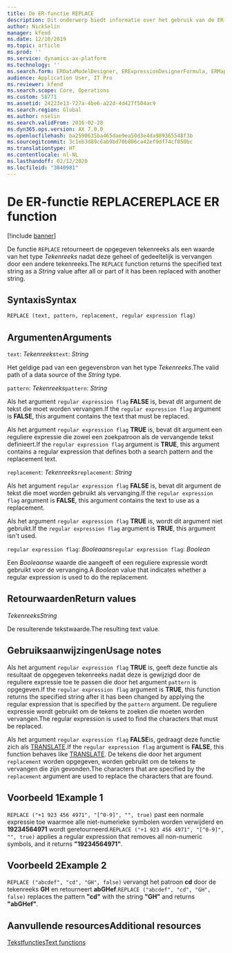 ```yaml
---
title: De ER-functie REPLACE
description: Dit onderwerp biedt informatie over het gebruik van de ER-functie (Elektronische rapportage) REPLACE.
author: NickSelin
manager: kfend
ms.date: 12/10/2019
ms.topic: article
ms.prod: ''
ms.service: dynamics-ax-platform
ms.technology: ''
ms.search.form: ERDataModelDesigner, ERExpressionDesignerFormula, ERMappedFormatDesigner, ERModelMappingDesigner
audience: Application User, IT Pro
ms.reviewer: kfend
ms.search.scope: Core, Operations
ms.custom: 58771
ms.assetid: 24223e13-727a-4be6-a22d-4d427f504ac9
ms.search.region: Global
ms.author: nselin
ms.search.validFrom: 2016-02-28
ms.dyn365.ops.version: AX 7.0.0
ms.openlocfilehash: ba2590635ba465dae9ea50d3e4da989365548f3b
ms.sourcegitcommit: 3c1eb3d89c6ab9bd70b806ca42ef9df74cf850bc
ms.translationtype: HT
ms.contentlocale: nl-NL
ms.lasthandoff: 02/12/2020
ms.locfileid: "3040981"
---
```

# <span data-ttu-id="73355-103"><a name="REPLACE">De ER-functie REPLACE</a></span><span class="sxs-lookup"><span data-stu-id="73355-103"><a name="REPLACE">REPLACE ER function</a></span></span>

[!include [banner](../includes/banner.md)]

<span data-ttu-id="73355-104">De functie `REPLACE` retourneert de opgegeven tekenreeks als een waarde van het type *Tekenreeks* nadat deze geheel of gedeeltelijk is vervangen door een andere tekenreeks.</span><span class="sxs-lookup"><span data-stu-id="73355-104">The `REPLACE` function returns the specified text string as a *String* value after all or part of it has been replaced with another string.</span></span>

## <a name="syntax"></a><span data-ttu-id="73355-105">Syntaxis</span><span class="sxs-lookup"><span data-stu-id="73355-105">Syntax</span></span>

```vb
REPLACE (text, pattern, replacement, regular expression flag)
```

## <a name="arguments"></a><span data-ttu-id="73355-106">Argumenten</span><span class="sxs-lookup"><span data-stu-id="73355-106">Arguments</span></span>

<span data-ttu-id="73355-107">`text`: *Tekenreeks*</span><span class="sxs-lookup"><span data-stu-id="73355-107">`text`: *String*</span></span>

<span data-ttu-id="73355-108">Het geldige pad van een gegevensbron van het type *Tekenreeks*.</span><span class="sxs-lookup"><span data-stu-id="73355-108">The valid path of a data source of the *String* type.</span></span>

<span data-ttu-id="73355-109">`pattern`: *Tekenreeks*</span><span class="sxs-lookup"><span data-stu-id="73355-109">`pattern`: *String*</span></span>

<span data-ttu-id="73355-110">Als het argument `regular expression flag` **FALSE** is, bevat dit argument de tekst die moet worden vervangen.</span><span class="sxs-lookup"><span data-stu-id="73355-110">If the `regular expression flag` argument is **FALSE**, this argument contains the text that must be replaced.</span></span>

<span data-ttu-id="73355-111">Als het argument `regular expression flag` **TRUE** is, bevat dit argument een reguliere expressie die zowel een zoekpatroon als de vervangende tekst definieert.</span><span class="sxs-lookup"><span data-stu-id="73355-111">If the `regular expression flag` argument is **TRUE**, this argument contains a regular expression that defines both a search pattern and the replacement text.</span></span>

<span data-ttu-id="73355-112">`replacement`: *Tekenreeks*</span><span class="sxs-lookup"><span data-stu-id="73355-112">`replacement`: *String*</span></span>

<span data-ttu-id="73355-113">Als het argument `regular expression flag` **FALSE** is, bevat dit argument de tekst die moet worden gebruikt als vervanging.</span><span class="sxs-lookup"><span data-stu-id="73355-113">If the `regular expression flag` argument is **FALSE**, this argument contains the text to use as a replacement.</span></span>

<span data-ttu-id="73355-114">Als het argument `regular expression flag` **TRUE** is, wordt dit argument niet gebruikt.</span><span class="sxs-lookup"><span data-stu-id="73355-114">If the `regular expression flag` argument is **TRUE**, this argument isn't used.</span></span>

<span data-ttu-id="73355-115">`regular expression flag`: *Booleaans*</span><span class="sxs-lookup"><span data-stu-id="73355-115">`regular expression flag`: *Boolean*</span></span>

<span data-ttu-id="73355-116">Een *Booleaanse* waarde die aangeeft of een reguliere expressie wordt gebruikt voor de vervanging.</span><span class="sxs-lookup"><span data-stu-id="73355-116">A *Boolean* value that indicates whether a regular expression is used to do the replacement.</span></span>

## <a name="return-values"></a><span data-ttu-id="73355-117">Retourwaarden</span><span class="sxs-lookup"><span data-stu-id="73355-117">Return values</span></span>

<span data-ttu-id="73355-118">*Tekenreeks*</span><span class="sxs-lookup"><span data-stu-id="73355-118">*String*</span></span>

<span data-ttu-id="73355-119">De resulterende tekstwaarde.</span><span class="sxs-lookup"><span data-stu-id="73355-119">The resulting text value.</span></span>

## <a name="usage-notes"></a><span data-ttu-id="73355-120">Gebruiksaanwijzingen</span><span class="sxs-lookup"><span data-stu-id="73355-120">Usage notes</span></span>

<span data-ttu-id="73355-121">Als het argument `regular expression flag` **TRUE** is, geeft deze functie als resultaat de opgegeven tekenreeks nadat deze is gewijzigd door de reguliere expressie toe te passen die door het argument `pattern` is opgegeven.</span><span class="sxs-lookup"><span data-stu-id="73355-121">If the `regular expression flag` argument is **TRUE**, this function returns the specified string after it has been changed by applying the regular expression that is specified by the `pattern` argument.</span></span> <span data-ttu-id="73355-122">De reguliere expressie wordt gebruikt om de tekens te zoeken die moeten worden vervangen.</span><span class="sxs-lookup"><span data-stu-id="73355-122">The regular expression is used to find the characters that must be replaced.</span></span>

<span data-ttu-id="73355-123">Als het argument `regular expression flag` **FALSE**is, gedraagt deze functie zich als [TRANSLATE](er-functions-text-translate.md).</span><span class="sxs-lookup"><span data-stu-id="73355-123">If the `regular expression flag` argument is **FALSE**, this function behaves like [TRANSLATE](er-functions-text-translate.md).</span></span> <span data-ttu-id="73355-124">De tekens die door het argument `replacement` worden opgegeven, worden gebruikt om de tekens te vervangen die zijn gevonden.</span><span class="sxs-lookup"><span data-stu-id="73355-124">The characters that are specified by the `replacement` argument are used to replace the characters that are found.</span></span> 

## <a name="example-1"></a><span data-ttu-id="73355-125">Voorbeeld 1</span><span class="sxs-lookup"><span data-stu-id="73355-125">Example 1</span></span>

<span data-ttu-id="73355-126">`REPLACE ("+1 923 456 4971", "[^0-9]", "", true)` past een normale expressie toe waarmee alle niet-numerieke symbolen worden verwijderd en **19234564971** wordt geretourneerd.</span><span class="sxs-lookup"><span data-stu-id="73355-126">`REPLACE ("+1 923 456 4971", "[^0-9]", "", true)` applies a regular expression that removes all non-numeric symbols, and it returns **"19234564971"**.</span></span> 

## <a name="example-2"></a><span data-ttu-id="73355-127">Voorbeeld 2</span><span class="sxs-lookup"><span data-stu-id="73355-127">Example 2</span></span>

<span data-ttu-id="73355-128">`REPLACE ("abcdef", "cd", "GH", false)` vervangt het patroon **cd** door de tekenreeks **GH** en retourneert **abGHef**.</span><span class="sxs-lookup"><span data-stu-id="73355-128">`REPLACE ("abcdef", "cd", "GH", false)` replaces the pattern **"cd"** with the string **"GH"** and returns **"abGHef"**.</span></span>

## <a name="additional-resources"></a><span data-ttu-id="73355-129">Aanvullende resources</span><span class="sxs-lookup"><span data-stu-id="73355-129">Additional resources</span></span>

[<span data-ttu-id="73355-130">Tekstfuncties</span><span class="sxs-lookup"><span data-stu-id="73355-130">Text functions</span></span>](er-functions-category-text.md)
